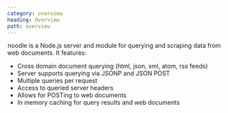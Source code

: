 ```yaml
---
category: overview
heading: Overview
path: overview
---
```


&#8202;<span class="project-name">noodle</span> is a Node.js server and module for querying and scraping data from web documents. It features:  

- Cross domain document querying (html, json, xml, atom, rss feeds)
- Server supports querying via JSONP and JSON POST
- Multiple queries per request
- Access to queried server headers
- Allows for POSTing to web documents
- In memory caching for query results and web documents